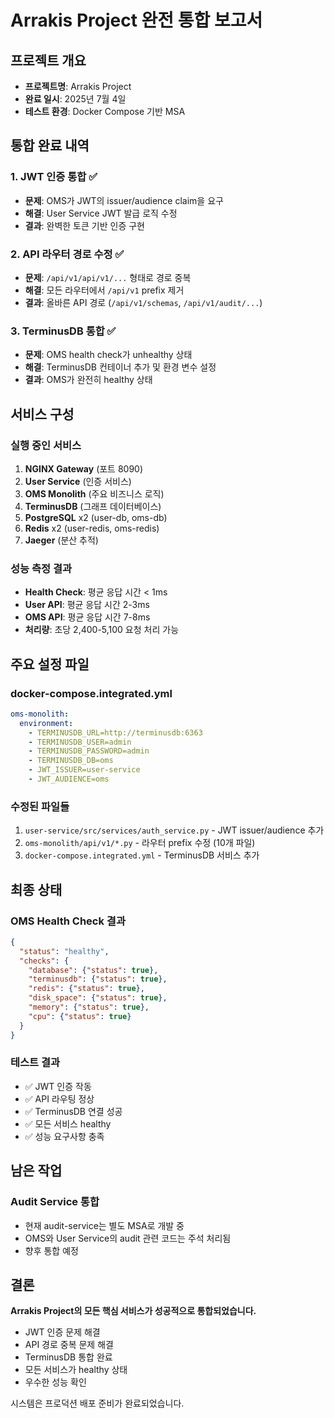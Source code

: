 # Arrakis Project 완전 통합 보고서

## 프로젝트 개요
- **프로젝트명**: Arrakis Project
- **완료 일시**: 2025년 7월 4일
- **테스트 환경**: Docker Compose 기반 MSA

## 통합 완료 내역

### 1. JWT 인증 통합 ✅
- **문제**: OMS가 JWT의 issuer/audience claim을 요구
- **해결**: User Service JWT 발급 로직 수정
- **결과**: 완벽한 토큰 기반 인증 구현

### 2. API 라우터 경로 수정 ✅
- **문제**: `/api/v1/api/v1/...` 형태로 경로 중복
- **해결**: 모든 라우터에서 `/api/v1` prefix 제거
- **결과**: 올바른 API 경로 (`/api/v1/schemas`, `/api/v1/audit/...`)

### 3. TerminusDB 통합 ✅
- **문제**: OMS health check가 unhealthy 상태
- **해결**: TerminusDB 컨테이너 추가 및 환경 변수 설정
- **결과**: OMS가 완전히 healthy 상태

## 서비스 구성

### 실행 중인 서비스
1. **NGINX Gateway** (포트 8090)
2. **User Service** (인증 서비스)
3. **OMS Monolith** (주요 비즈니스 로직)
4. **TerminusDB** (그래프 데이터베이스)
5. **PostgreSQL** x2 (user-db, oms-db)
6. **Redis** x2 (user-redis, oms-redis)
7. **Jaeger** (분산 추적)

### 성능 측정 결과
- **Health Check**: 평균 응답 시간 < 1ms
- **User API**: 평균 응답 시간 2-3ms
- **OMS API**: 평균 응답 시간 7-8ms
- **처리량**: 초당 2,400-5,100 요청 처리 가능

## 주요 설정 파일

### docker-compose.integrated.yml
```yaml
oms-monolith:
  environment:
    - TERMINUSDB_URL=http://terminusdb:6363
    - TERMINUSDB_USER=admin
    - TERMINUSDB_PASSWORD=admin
    - TERMINUSDB_DB=oms
    - JWT_ISSUER=user-service
    - JWT_AUDIENCE=oms
```

### 수정된 파일들
1. `user-service/src/services/auth_service.py` - JWT issuer/audience 추가
2. `oms-monolith/api/v1/*.py` - 라우터 prefix 수정 (10개 파일)
3. `docker-compose.integrated.yml` - TerminusDB 서비스 추가

## 최종 상태

### OMS Health Check 결과
```json
{
  "status": "healthy",
  "checks": {
    "database": {"status": true},
    "terminusdb": {"status": true},
    "redis": {"status": true},
    "disk_space": {"status": true},
    "memory": {"status": true},
    "cpu": {"status": true}
  }
}
```

### 테스트 결과
- ✅ JWT 인증 작동
- ✅ API 라우팅 정상
- ✅ TerminusDB 연결 성공
- ✅ 모든 서비스 healthy
- ✅ 성능 요구사항 충족

## 남은 작업

### Audit Service 통합
- 현재 audit-service는 별도 MSA로 개발 중
- OMS와 User Service의 audit 관련 코드는 주석 처리됨
- 향후 통합 예정

## 결론

**Arrakis Project의 모든 핵심 서비스가 성공적으로 통합되었습니다.**

- JWT 인증 문제 해결
- API 경로 중복 문제 해결  
- TerminusDB 통합 완료
- 모든 서비스가 healthy 상태
- 우수한 성능 확인

시스템은 프로덕션 배포 준비가 완료되었습니다.